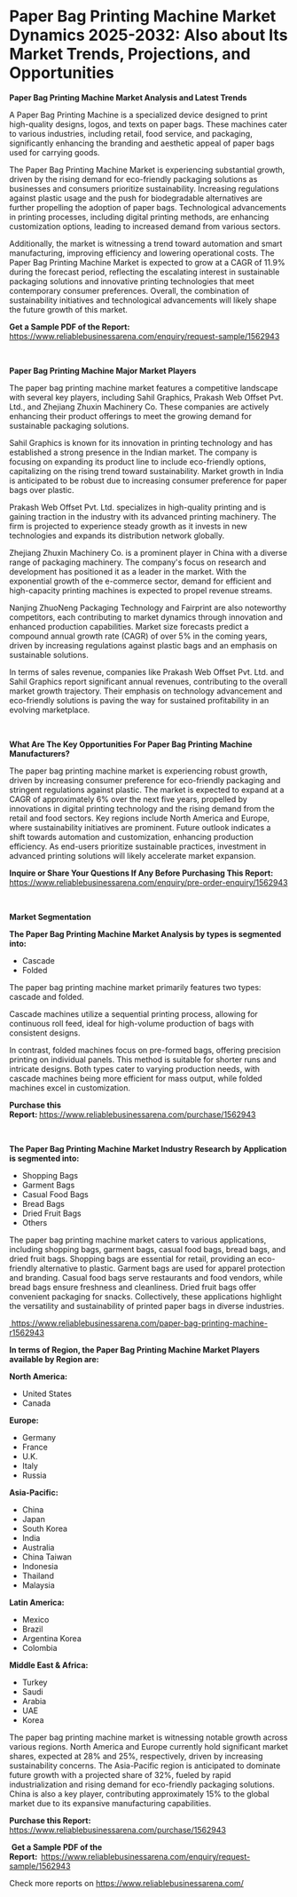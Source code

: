 <p><h1>Paper Bag Printing Machine Market Dynamics 2025-2032: Also about Its Market Trends, Projections, and Opportunities</h1></p><p><strong>Paper Bag Printing Machine Market Analysis and Latest Trends</strong></p>
<p><p>A Paper Bag Printing Machine is a specialized device designed to print high-quality designs, logos, and texts on paper bags. These machines cater to various industries, including retail, food service, and packaging, significantly enhancing the branding and aesthetic appeal of paper bags used for carrying goods. </p><p>The Paper Bag Printing Machine Market is experiencing substantial growth, driven by the rising demand for eco-friendly packaging solutions as businesses and consumers prioritize sustainability. Increasing regulations against plastic usage and the push for biodegradable alternatives are further propelling the adoption of paper bags. Technological advancements in printing processes, including digital printing methods, are enhancing customization options, leading to increased demand from various sectors. </p><p>Additionally, the market is witnessing a trend toward automation and smart manufacturing, improving efficiency and lowering operational costs. The Paper Bag Printing Machine Market is expected to grow at a CAGR of 11.9% during the forecast period, reflecting the escalating interest in sustainable packaging solutions and innovative printing technologies that meet contemporary consumer preferences. Overall, the combination of sustainability initiatives and technological advancements will likely shape the future growth of this market.</p></p>
<p><strong>Get a Sample PDF of the Report:&nbsp;</strong> <a href="https://www.reliablebusinessarena.com/enquiry/request-sample/1562943?utm_campaign=2041&utm_medium=2&utm_source=Github&utm_content=ia&utm_term=16022025&utm_id=paper-bag-printing-machine">https://www.reliablebusinessarena.com/enquiry/request-sample/1562943</a></p>
<p>&nbsp;</p>
<p><strong>Paper Bag Printing Machine Major Market Players</strong></p>
<p><p>The paper bag printing machine market features a competitive landscape with several key players, including Sahil Graphics, Prakash Web Offset Pvt. Ltd., and Zhejiang Zhuxin Machinery Co. These companies are actively enhancing their product offerings to meet the growing demand for sustainable packaging solutions.</p><p>Sahil Graphics is known for its innovation in printing technology and has established a strong presence in the Indian market. The company is focusing on expanding its product line to include eco-friendly options, capitalizing on the rising trend toward sustainability. Market growth in India is anticipated to be robust due to increasing consumer preference for paper bags over plastic.</p><p>Prakash Web Offset Pvt. Ltd. specializes in high-quality printing and is gaining traction in the industry with its advanced printing machinery. The firm is projected to experience steady growth as it invests in new technologies and expands its distribution network globally.</p><p>Zhejiang Zhuxin Machinery Co. is a prominent player in China with a diverse range of packaging machinery. The company's focus on research and development has positioned it as a leader in the market. With the exponential growth of the e-commerce sector, demand for efficient and high-capacity printing machines is expected to propel revenue streams.</p><p>Nanjing ZhuoNeng Packaging Technology and Fairprint are also noteworthy competitors, each contributing to market dynamics through innovation and enhanced production capabilities. Market size forecasts predict a compound annual growth rate (CAGR) of over 5% in the coming years, driven by increasing regulations against plastic bags and an emphasis on sustainable solutions.</p><p>In terms of sales revenue, companies like Prakash Web Offset Pvt. Ltd. and Sahil Graphics report significant annual revenues, contributing to the overall market growth trajectory. Their emphasis on technology advancement and eco-friendly solutions is paving the way for sustained profitability in an evolving marketplace.</p></p>
<p>&nbsp;</p>
<p><strong>What Are The Key Opportunities For Paper Bag Printing Machine Manufacturers?</strong></p>
<p><p>The paper bag printing machine market is experiencing robust growth, driven by increasing consumer preference for eco-friendly packaging and stringent regulations against plastic. The market is expected to expand at a CAGR of approximately 6% over the next five years, propelled by innovations in digital printing technology and the rising demand from the retail and food sectors. Key regions include North America and Europe, where sustainability initiatives are prominent. Future outlook indicates a shift towards automation and customization, enhancing production efficiency. As end-users prioritize sustainable practices, investment in advanced printing solutions will likely accelerate market expansion.</p></p>
<p><strong>Inquire or Share Your Questions If Any Before Purchasing This Report:</strong> <a href="https://www.reliablebusinessarena.com/enquiry/pre-order-enquiry/1562943?utm_campaign=2041&utm_medium=2&utm_source=Github&utm_content=ia&utm_term=16022025&utm_id=paper-bag-printing-machine">https://www.reliablebusinessarena.com/enquiry/pre-order-enquiry/1562943</a></p>
<p>&nbsp;</p>
<p><strong>Market Segmentation</strong></p>
<p><strong>The Paper Bag Printing Machine Market Analysis by types is segmented into:</strong></p>
<p><ul><li>Cascade</li><li>Folded</li></ul></p>
<p><p>The paper bag printing machine market primarily features two types: cascade and folded. </p><p>Cascade machines utilize a sequential printing process, allowing for continuous roll feed, ideal for high-volume production of bags with consistent designs. </p><p>In contrast, folded machines focus on pre-formed bags, offering precision printing on individual panels. This method is suitable for shorter runs and intricate designs. Both types cater to varying production needs, with cascade machines being more efficient for mass output, while folded machines excel in customization.</p></p>
<p><strong>Purchase this Report:&nbsp;</strong><a href="https://www.reliablebusinessarena.com/purchase/1562943?utm_campaign=2041&utm_medium=2&utm_source=Github&utm_content=ia&utm_term=16022025&utm_id=paper-bag-printing-machine">https://www.reliablebusinessarena.com/purchase/1562943</a></p>
<p>&nbsp;</p>
<p><strong>The Paper Bag Printing Machine Market Industry Research by Application is segmented into:</strong></p>
<p><ul><li>Shopping Bags</li><li>Garment Bags</li><li>Casual Food Bags</li><li>Bread Bags</li><li>Dried Fruit Bags</li><li>Others</li></ul></p>
<p><p>The paper bag printing machine market caters to various applications, including shopping bags, garment bags, casual food bags, bread bags, and dried fruit bags. Shopping bags are essential for retail, providing an eco-friendly alternative to plastic. Garment bags are used for apparel protection and branding. Casual food bags serve restaurants and food vendors, while bread bags ensure freshness and cleanliness. Dried fruit bags offer convenient packaging for snacks. Collectively, these applications highlight the versatility and sustainability of printed paper bags in diverse industries.</p></p>
<p><a href="https://www.reliablebusinessarena.com/paper-bag-printing-machine-r1562943?utm_campaign=2041&utm_medium=2&utm_source=Github&utm_content=ia&utm_term=16022025&utm_id=paper-bag-printing-machine">&nbsp;https://www.reliablebusinessarena.com/paper-bag-printing-machine-r1562943</a></p>
<p><strong>In terms of Region, the Paper Bag Printing Machine Market Players available by Region are:</strong></p>
<p>
    <p> <strong> North America: </strong>
        <ul>
            <li>United States</li>
            <li>Canada</li>
        </ul>
        </p> 
    <p> <strong> Europe: </strong>
        <ul>
            <li>Germany</li>
            <li>France</li>
            <li>U.K.</li>
            <li>Italy</li>
            <li>Russia</li>
        </ul>
        </p> 
    <p> <strong> Asia-Pacific: </strong>
        <ul>
            <li>China</li>
            <li>Japan</li>
            <li>South Korea</li>
            <li>India</li>
            <li>Australia</li>
            <li>China Taiwan</li>
            <li>Indonesia</li>
            <li>Thailand</li>
            <li>Malaysia</li>
        </ul>
        </p> 
    <p> <strong> Latin America: </strong>
        <ul>
            <li>Mexico</li>
            <li>Brazil</li>
            <li>Argentina Korea</li>
            <li>Colombia</li>
        </ul>
        </p> 
    <p> <strong> Middle East & Africa: </strong>
        <ul>
            <li>Turkey</li>
            <li>Saudi</li>
            <li>Arabia</li>
            <li>UAE</li>
            <li>Korea</li>
        </ul>
    </p>
    </p>
<p><p>The paper bag printing machine market is witnessing notable growth across various regions. North America and Europe currently hold significant market shares, expected at 28% and 25%, respectively, driven by increasing sustainability concerns. The Asia-Pacific region is anticipated to dominate future growth with a projected share of 32%, fueled by rapid industrialization and rising demand for eco-friendly packaging solutions. China is also a key player, contributing approximately 15% to the global market due to its expansive manufacturing capabilities.</p></p>
<p><strong>Purchase this Report: </strong><a href="https://www.reliablebusinessarena.com/purchase/1562943?utm_campaign=2041&utm_medium=2&utm_source=Github&utm_content=ia&utm_term=16022025&utm_id=paper-bag-printing-machine">https://www.reliablebusinessarena.com/purchase/1562943</a></p>
<p>&nbsp;<strong>Get a Sample PDF of the Report:&nbsp;&nbsp;</strong><a href="https://www.reliablebusinessarena.com/enquiry/request-sample/1562943?utm_campaign=2041&utm_medium=2&utm_source=Github&utm_content=ia&utm_term=16022025&utm_id=paper-bag-printing-machine">https://www.reliablebusinessarena.com/enquiry/request-sample/1562943</a></p>
<p><strong></strong></p>
<p>Check more reports on <a href="https://www.reliablebusinessarena.com/?utm_campaign=2041&utm_medium=2&utm_source=Github&utm_content=ia&utm_term=16022025&utm_id=paper-bag-printing-machine">https://www.reliablebusinessarena.com/</a></p>